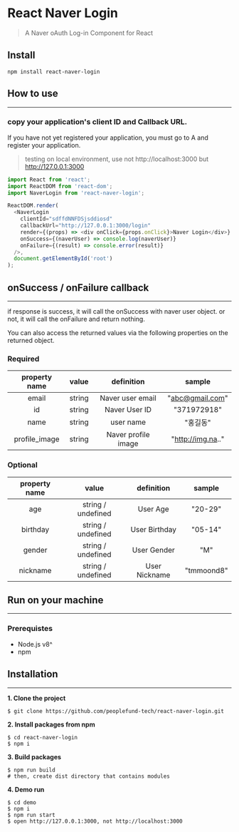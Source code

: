 # React Naver Login

> A Naver oAuth Log-in Component for React


## Install
```
npm install react-naver-login
```
## How to use
---

### copy your application's client ID and Callback URL.
If you have not yet registered your application, you must go to A and register your application.
> testing on local environment, use not http://localhost:3000 but http://127.0.0.1:3000


```js
import React from 'react';
import ReactDOM from 'react-dom';
import NaverLogin from 'react-naver-login';

ReactDOM.render(
  <NaverLogin 
    clientId="sdffdNNFDSjsddiosd"
    callbackUrl="http://127.0.0.1:3000/login"
    render={(props) => <div onClick={props.onClick}>Naver Login</div>}
    onSuccess={(naverUser) => console.log(naverUser)}
    onFailure={(result) => console.error(result)}
  />,
  document.getElementById('root')
);
```

## onSuccess / onFailure callback
---

if response is success, it will call the onSuccess with naver user object.
or not, it will call the onFailure and return nothing.

You can also access the returned values via the following properties on the returned object.

### Required 
| property name |  value   |             definition               |     sample      |
|:-------------:|:--------:|:------------------------------------:|:---------------:|
|   email       |  string  |           Naver user email           | "abc@gmail.com" |
|   id          |  string  |              Naver User ID           |   "371972918"   |
|   name        |  string  |            user name                 |      "홍길동"     |
| profile_image |  string  |        Naver profile image           |"http://img.na.."|  

### Optional
| property name |        value         |             definition               |     sample      |
|:-------------:|:--------------------:|:------------------------------------:|:---------------:|
|     age       |  string / undefined  |               User Age               |     "20-29"     |
|   birthday    |  string / undefined  |           User Birthday              |     "05-14"     |
|     gender    |  string / undefined  |             User Gender              |       "M"       |
|   nickname    |  string / undefined  |             User Nickname            |    "tmmoond8"   |

## Run on your machine
---
### Prerequistes
- Node.js v8^
- npm

## Installation
---
**1. Clone the project**
```
$ git clone https://github.com/peoplefund-tech/react-naver-login.git
```
**2. Install packages from npm**
```
$ cd react-naver-login 
$ npm i
```

**3. Build packages**
```
$ npm run build
# then, create dist directory that contains modules
```
**4. Demo run**
```
$ cd demo
$ npm i
$ npm run start
$ open http://127.0.0.1:3000, not http://localhost:3000
```
